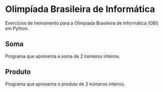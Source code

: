 # Olimpíada Brasileira de Informática
Exercícios de treinamento para a Olímpiada Brasileira de Informática (OBI) em Python.

## Soma 
Programa que apresenta a soma de 2 números inteiros.

## Produto
Programa que apresenta o produto de 2 números inteiros.
